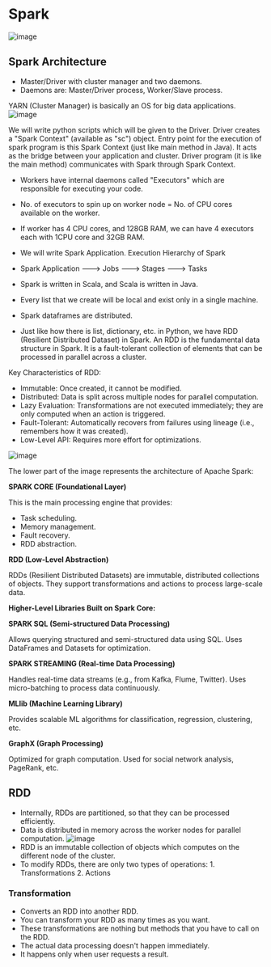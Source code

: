# Spark
![image](https://github.com/user-attachments/assets/c70a1739-7b39-4c5d-9a99-c24138cfcb59)

## Spark Architecture
- Master/Driver with cluster manager and two daemons.
- Daemons are: Master/Driver process, Worker/Slave process.

YARN (Cluster Manager) is basically an OS for big data applications.
![image](https://github.com/user-attachments/assets/dd09c046-9db6-4928-b770-bb983f4392e3)

We will write python scripts which will be given to the Driver. Driver creates a "Spark Context" (available as "sc") object. Entry point for the execution of spark program is this Spark Context (just like main method in Java). It acts as the bridge between your application and cluster. Driver program (it is like the main method) communicates with Spark through Spark Context.

- Workers have internal daemons called "Executors" which are responsible for executing your code.
- No. of executors to spin up on worker node = No. of CPU cores available on the worker.
- If worker has 4 CPU cores, and 128GB RAM, we can have 4 executors each with 1CPU core and 32GB RAM.

- We will write Spark Application.
Execution Hierarchy of Spark
- Spark Application ---> Jobs ---> Stages ---> Tasks

- Spark is written in Scala, and Scala is written in Java.
- Every list that we create will be local and exist only in a single machine.
- Spark dataframes are distributed.
- Just like how there is list, dictionary, etc. in Python, we have RDD (Resilient Distributed Dataset) in Spark.
An RDD is the fundamental data structure in Spark. It is a fault-tolerant collection of elements that can be processed in parallel across a cluster.

Key Characteristics of RDD:
- Immutable: Once created, it cannot be modified.
- Distributed: Data is split across multiple nodes for parallel computation.
- Lazy Evaluation: Transformations are not executed immediately; they are only computed when an action is triggered.
- Fault-Tolerant: Automatically recovers from failures using lineage (i.e., remembers how it was created).
- Low-Level API: Requires more effort for optimizations.

![image](https://github.com/user-attachments/assets/b9c6f5fd-876c-4542-868e-6c2742768561)

The lower part of the image represents the architecture of Apache Spark:

**SPARK CORE (Foundational Layer)**

This is the main processing engine that provides:
- Task scheduling.
- Memory management.
- Fault recovery.
- RDD abstraction.

**RDD (Low-Level Abstraction)**

RDDs (Resilient Distributed Datasets) are immutable, distributed collections of objects.
They support transformations and actions to process large-scale data.

**Higher-Level Libraries Built on Spark Core:**

**SPARK SQL (Semi-structured Data Processing)**

Allows querying structured and semi-structured data using SQL.
Uses DataFrames and Datasets for optimization.

**SPARK STREAMING (Real-time Data Processing)**

Handles real-time data streams (e.g., from Kafka, Flume, Twitter).
Uses micro-batching to process data continuously.

**MLlib (Machine Learning Library)**

Provides scalable ML algorithms for classification, regression, clustering, etc.

**GraphX (Graph Processing)**

Optimized for graph computation.
Used for social network analysis, PageRank, etc.

## RDD
- Internally, RDDs are partitioned, so that they can be processed efficiently.
- Data is distributed in memory across the worker nodes for parallel computation.
![image](https://github.com/user-attachments/assets/2cc0264d-a5e0-4a30-86c0-bc62108695b4)
- RDD is an immutable collection of objects which computes on the different node of the cluster.
- To modify RDDs, there are only two types of operations: 1. Transformations 2. Actions

### Transformation
- Converts an RDD into another RDD.
- You can transform your RDD as many times as you want.
- These transformations are nothing but methods that you have to call on the RDD.
- The actual data processing doesn't happen immediately.
- It happens only when user requests a result.
